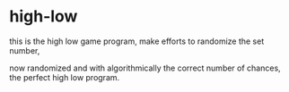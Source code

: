 # high-low
this is the high low game program, make efforts to randomize the set number,

now randomized and with algorithmically the correct number of chances, the perfect high low program.
